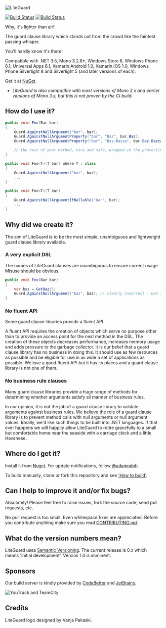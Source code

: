 ![LiteGuard](https://raw.github.com/liteguard/liteguard/master/assets/liteguard_128.png)

[![Build Status](https://travis-ci.org/liteguard/liteguard.png?branch=master)](https://travis-ci.org/liteguard/liteguard) [![Build Status](http://teamcity.codebetter.com/app/rest/builds/buildType:%28id:bt973%29/statusIcon)](http://teamcity.codebetter.com/viewType.html?buildTypeId=bt973&guest=1)

Why, it's lighter than air!

The guard clause library which stands out from the crowd like the faintest passing whisper.

You'll hardly know it's there!

Compatible with .NET 3.5, Mono 3.2.8*, Windows Store 8, Windows Phone 8.1, Universal Apps 8.1, Xamarin.Android 1.0, Xamarin.iOS 1.0, Windows Phone Silverlight 8 and Silverlight 5 (and later versions of each).

Get it at [NuGet](https://nuget.org/packages?q=liteguard "LiteGuard on NuGet").

* *LiteGuard is also compatible with most versions of Mono 2.x and earlier versions of Mono 3.x, but this is not proven by the CI build.*

## How do I use it?

```C#
public void Foo(Bar bar)
{
	Guard.AgainstNullArgument("bar", bar);
    Guard.AgainstNullArgumentProperty("bar", "Baz", bar.Baz);
    Guard.AgainstNullArgumentProperty("bar", "Baz.Bazza", bar.Baz.Bazza);

    // the rest of your method, nice and safe, wrapped in the protecting arms of LiteGuard
}

public void Foo<T>(T bar) where T : class
{
	Guard.AgainstNullArgument("bar", bar);
    ...
}

public void Foo<T>(T bar)
{
	Guard.AgainstNullArgumentIfNullable("bar", bar);
    ...
}
```

## Why did we create it?

The aim of LiteGuard is to be the most simple, unambiguous and lightweight guard clause library available.

### A very explicit DSL

The names of LiteGuard clauses are unambiguous to ensure correct usage. Misuse should be obvious.
```C#
public void Foo(Bar bar)
{
    var baz = GetBaz();
	Guard.AgainstNullArgument("baz", baz); // clearly incorrect - baz is not an argument
}
```

### No fluent API

Some guard clause libraries provide a fluent API.

A fluent API requires the creation of objects which serve no purpose other than to provide an access point for the next method in the DSL. The creation of these objects decreases performance, increases memory usage and adds pressure to the garbage collector. It is our belief that a guard clause library has no business in doing this. It should use as few resources as possible and be eligible for use in as wide a set of applications as possible. We love a good fluent API but it has its places and a guard clause library is not one of them.

### No business rule clauses

Many guard clause libraries provide a huge range of methods for determining whether arguments satisfy all manner of business rules.

In our opinion, it is not the job of a guard clause library to validate arguments against business rules. We believe the role of a guard clause library is to prevent method calls with null arguments or null argument values. Ideally, we'd like such things to be built into .NET languages. If that ever happens we will happily allow LiteGuard to retire gracefully to a small but comfortable home near the seaside with a carriage clock and a little Havanese.

## Where do I get it?

Install it from [Nuget](https://nuget.org/packages/LiteGuard/). For update notifications, follow [@adamralph](https://twitter.com/#!/adamralph).

To build manually, clone or fork this repository and see ['How to build'](https://github.com/liteguard/liteguard/blob/master/how_to_build.md).

## Can I help to improve it and/or fix bugs? ##

Absolutely! Please feel free to raise issues, fork the source code, send pull requests, etc.

No pull request is too small. Even whitespace fixes are appreciated. Before you contribute anything make sure you read [CONTRIBUTING.md](https://github.com/liteguard/liteguard/blob/master/CONTRIBUTING.md).

## What do the version numbers mean? ##

LiteGuard uses [Semantic Versioning](http://semver.org/). The current release is 0.x which means 'initial development'. Version 1.0 is imminent.

## Sponsors ##
Our build server is kindly provided by [CodeBetter](http://codebetter.com/) and [JetBrains](http://www.jetbrains.com/).

![YouTrack and TeamCity](http://www.jetbrains.com/img/banners/Codebetter300x250.png)

## Credits ##

LiteGuard logo designed by Vanja Pakaski.

